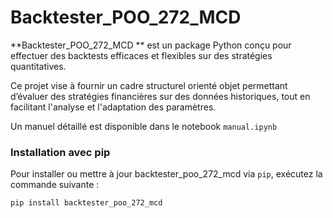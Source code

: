 # Backtester_POO_272_MCD

**Backtester_POO_272_MCD ** est un package Python conçu pour effectuer des backtests efficaces et flexibles sur des stratégies quantitatives. 

Ce projet vise à fournir un cadre structurel orienté objet permettant d’évaluer des stratégies financières sur des données historiques, tout en facilitant l'analyse et l'adaptation des paramètres.

Un manuel détaillé est disponible dans le notebook `manual.ipynb`


### Installation avec pip

Pour installer ou mettre à jour backtester_poo_272_mcd via `pip`, exécutez la commande suivante :

```bash
pip install backtester_poo_272_mcd

